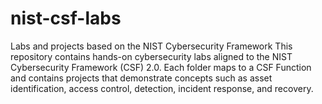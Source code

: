 # nist-csf-labs
Labs and projects based on the NIST Cybersecurity Framework
This repository contains hands-on cybersecurity labs aligned to the NIST Cybersecurity Framework (CSF) 2.0. Each folder maps to a CSF Function and contains projects that demonstrate concepts such as asset identification, access control, detection, incident response, and recovery.

